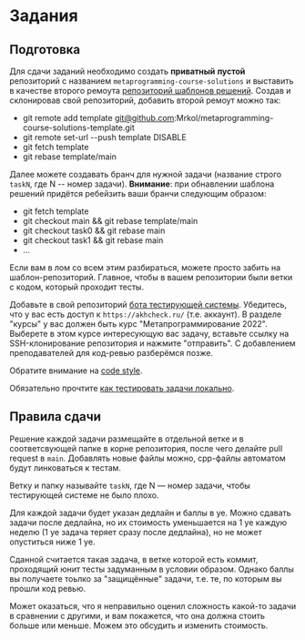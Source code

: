 Задания
========

## Подготовка

Для сдачи заданий необходимо создать **приватный** **пустой** репозиторий с названием `metaprogramming-course-solutions` и выставить в качестве второго ремоута [репозиторий шаблонов решений](https://github.com/Mrkol/metaprogramming-course-solutions-template). Создав и склонировав свой репозиторий, добавить второй ремоут можно так:

* git remote add template git@github.com:Mrkol/metaprogramming-course-solutions-template.git
* git remote set-url --push template DISABLE
* git fetch template
* git rebase template/main

Далее можете создавать бранч для нужной задачи (название строго `taskN`, где N -- номер задачи). **Внимание**: при обнавлении шаблона решений придётся ребейзить ваши бранчи следующим образом:

* git fetch template
* git checkout main && git rebase template/main
* git checkout task0 && git rebase main
* git checkout task1 && git rebase main
* ...

Если вам в лом со всем этим разбираться, можете просто забить на шаблон-репозиторий. Главное, чтобы в вашем репозитории были ветки с кодом, который проходит тесты.

Добавьте в свой репозиторий [бота тестирующей системы](https://github.com/techprogchecker). Убедитесь, что у вас есть доступ к `https://akhcheck.ru/` (т.е. аккаунт). В разделе "курсы" у вас должен быть курс "Метапрограммирование 2022". Выберете в этом курсе интересующую вас задачу, вставьте ссылку на SSH-клонирование репозитория и нажмите "отправить". С добавлением преподавателей для код-ревью разберёмся позже.

Обратите внимание на [code style](https://github.com/raid-7/mipt-metaprogramming-2020/blob/master/codestyle.md).

Обязательно прочтите [как тестировать задачи локально](https://github.com/Mrkol/metaprogramming-course/blob/master/tests/README.md).

## Правила сдачи

Решение каждой задачи размещайте в отдельной ветке и в соответсвующей папке в корне репозитория, после чего делайте pull request в `main`. Добавлять новые файлы можно, cpp-файлы автоматом будут линковаться к тестам.

Ветку и папку называйте `taskN`, где N &mdash; номер задачи, чтобы тестирующей системе не было плохо.

Для каждой задачи будет указан дедлайн и баллы в уе. Можно сдавать задачи после дедлайна, но их стоимость уменьшается на 1 уе каждую неделю (1 уе задача теряет сразу после дедлайна), но не может опуститься ниже 1 уе.

Сданной считается такая задача, в ветке которой есть коммит, проходящий юнит тесты задуманным в условии образом. Однако баллы вы получаете тоьлко за "защищённые" задачи, т.е. те, по которым вы прошли код ревью.

Может оказаться, что я неправильно оценил сложность какой-то задачи в сравнении с другими, и вам покажется, что она должна стоить больше или меньше. Можем это обсудить и изменить стоимость.
